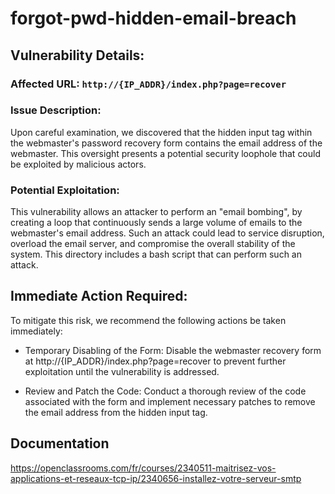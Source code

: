 # forgot-pwd-hidden-email-breach

## Vulnerability Details:

### Affected URL: `http://{IP_ADDR}/index.php?page=recover`

### Issue Description:
Upon careful examination, we discovered that the hidden input tag within the webmaster's password recovery form contains the email address of the webmaster. This oversight presents a potential security loophole that could be exploited by malicious actors.

### Potential Exploitation:
This vulnerability allows an attacker to perform an "email bombing", by creating a loop that continuously sends a large volume of emails to the webmaster's email address. Such an attack could lead to service disruption, overload the email server, and compromise the overall stability of the system.
This directory includes a bash script that can perform such an attack.

## Immediate Action Required:
To mitigate this risk, we recommend the following actions be taken immediately:

* Temporary Disabling of the Form:
	Disable the webmaster recovery form at http://{IP_ADDR}/index.php?page=recover to prevent further exploitation until the vulnerability is addressed.

* Review and Patch the Code:
    Conduct a thorough review of the code associated with the form and implement necessary patches to remove the email address from the hidden input tag.

## Documentation
https://openclassrooms.com/fr/courses/2340511-maitrisez-vos-applications-et-reseaux-tcp-ip/2340656-installez-votre-serveur-smtp
